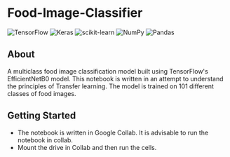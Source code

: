 # Food-Image-Classifier 
![TensorFlow](https://img.shields.io/badge/TensorFlow-%23FF6F00.svg?style=for-the-badge&logo=TensorFlow&logoColor=white)  ![Keras](https://img.shields.io/badge/Keras-%23D00000.svg?style=for-the-badge&logo=Keras&logoColor=white) ![scikit-learn](https://img.shields.io/badge/scikit--learn-%23F7931E.svg?style=for-the-badge&logo=scikit-learn&logoColor=white) ![NumPy](https://img.shields.io/badge/numpy-%23013243.svg?style=for-the-badge&logo=numpy&logoColor=white) ![Pandas](https://img.shields.io/badge/pandas-%23150458.svg?style=for-the-badge&logo=pandas&logoColor=white)

## About
A multiclass food image classification model built using TensorFlow's EfficientNetB0 model. This notebook is written in an attempt to understand the principles of Transfer learning. The model is trained on 101 different classes of food images. 

## Getting Started
- The notebook is written in Google Collab. It is advisable to run the notebook in collab.
- Mount the drive in Collab and then run the cells.
